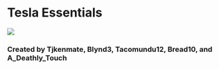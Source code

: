 # Tesla Essentials
[![](http://cf.way2muchnoise.eu/full_237366_downloads.svg)](https://minecraft.curseforge.com/projects/tesla-essentials)
### Created by Tjkenmate, Blynd3, Tacomundu12, Bread10, and A_Deathly_Touch

